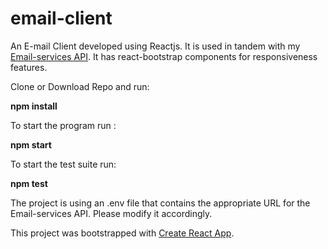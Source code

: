 # email-client



An E-mail Client developed using Reactjs. It is used in tandem with my <a href="https://github.com/ctgarma/email-service">Email-services API</a>. It has react-bootstrap components for responsiveness features.

Clone or Download Repo and run:

<strong>npm install</strong>


To start the program run :

<strong>npm start</strong>

To start the test suite run:

<strong>npm test</strong>


The project is using an .env file that contains the appropriate URL for the Email-services API. Please modify it accordingly.



This project was bootstrapped with [Create React App](https://github.com/facebookincubator/create-react-app).

